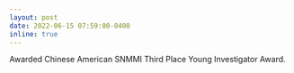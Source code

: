 ```yaml
---
layout: post
date: 2022-06-15 07:59:00-0400
inline: true
---
```


Awarded Chinese American SNMMI Third Place Young Investigator Award. 

